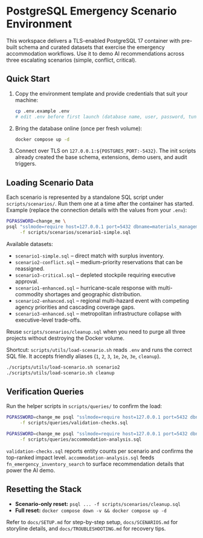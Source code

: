 # PostgreSQL Emergency Scenario Environment

This workspace delivers a TLS-enabled PostgreSQL 17 container with pre-built schema and curated datasets that exercise the emergency accommodation workflows. Use it to demo AI recommendations across three escalating scenarios (simple, conflict, critical).

## Quick Start

1. Copy the environment template and provide credentials that suit your machine:
   ```bash
   cp .env.example .env
   # edit .env before first launch (database name, user, password, tuning)
   ```
2. Bring the database online (once per fresh volume):
   ```bash
   docker compose up -d
   ```
3. Connect over TLS on `127.0.0.1:${POSTGRES_PORT:-5432}`. The init scripts already created the base schema, extensions, demo users, and audit triggers.

## Loading Scenario Data

Each scenario is represented by a standalone SQL script under `scripts/scenarios/`. Run them one at a time after the container has started. Example (replace the connection details with the values from your `.env`):

```bash
PGPASSWORD=change_me \
psql "sslmode=require host=127.0.0.1 port=5432 dbname=materials_management user=materials_admin" \
     -f scripts/scenarios/scenario1-simple.sql
```

Available datasets:
- `scenario1-simple.sql` – direct match with surplus inventory.
- `scenario2-conflict.sql` – medium-priority reservations that can be reassigned.
- `scenario3-critical.sql` – depleted stockpile requiring executive approval.
- `scenario1-enhanced.sql` – hurricane-scale response with multi-commodity shortages and geographic distribution.
- `scenario2-enhanced.sql` – regional multi-hazard event with competing agency priorities and cascading coverage gaps.
- `scenario3-enhanced.sql` – metropolitan infrastructure collapse with executive-level trade-offs.

Reuse `scripts/scenarios/cleanup.sql` when you need to purge all three projects without destroying the Docker volume.

Shortcut: `scripts/utils/load-scenario.sh` reads `.env` and runs the correct SQL file. It accepts friendly aliases (`1`, `2`, `3`, `1e`, `2e`, `3e`, `cleanup`).

```bash
./scripts/utils/load-scenario.sh scenario2
./scripts/utils/load-scenario.sh cleanup
```

## Verification Queries

Run the helper scripts in `scripts/queries/` to confirm the load:

```bash
PGPASSWORD=change_me psql "sslmode=require host=127.0.0.1 port=5432 dbname=materials_management user=materials_admin" \
     -f scripts/queries/validation-checks.sql

PGPASSWORD=change_me psql "sslmode=require host=127.0.0.1 port=5432 dbname=materials_management user=materials_admin" \
     -f scripts/queries/accommodation-analysis.sql
```

`validation-checks.sql` reports entity counts per scenario and confirms the top-ranked impact level. `accommodation-analysis.sql` feeds `fn_emergency_inventory_search` to surface recommendation details that power the AI demo.

## Resetting the Stack

- **Scenario-only reset:** `psql ... -f scripts/scenarios/cleanup.sql`
- **Full reset:** `docker compose down -v && docker compose up -d`

Refer to `docs/SETUP.md` for step-by-step setup, `docs/SCENARIOS.md` for storyline details, and `docs/TROUBLESHOOTING.md` for recovery tips.
